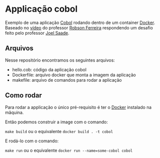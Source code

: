 # Applicação cobol

Exemplo de uma aplicação [Cobol](https://pt.wikipedia.org/wiki/COBOL) rodando dentro de um container [Docker](https://www.docker.com/). Baseado no [vídeo](https://www.youtube.com/watch?v=GsbAVPl2drs) do professor [Robson Ferreira](https://www.linkedin.com/in/flrobson77) respondendo um desafio feito pelo professor [Joel Saade](https://novatec.com.br/autores/joelsaade.php).

## Arquivos

Nesse repositório encontramos os seguintes arquivos:
- hello.cob: código da aplicação cobol
- Dockerfile: arquivo docker que monta a imagem da aplicação
- makefile: arquivo de comandos para rodar a aplicação

## Como rodar

Para rodar a applicação o único pré-requisito é ter o [Docker](https://docs.docker.com/get-docker/) instalado na mãquina.

Então podemos construir a image com o comando:

``` make build ``` ou o equivalente ```docker build . -t cobol```

E rodá-lo com o comando:

``` make run ``` ou o equivalente ``` docker run --name=some-cobol cobol ```